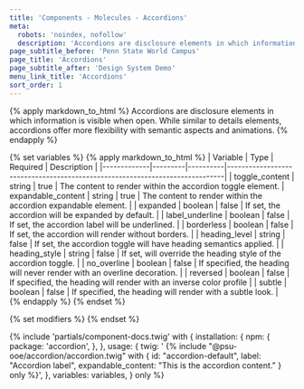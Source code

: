 ```yaml
---
title: 'Components - Molecules - Accordions'
meta:
  robots: 'noindex, nofollow'
  description: 'Accordions are disclosure elements in which information is visible when open.'
page_subtitle_before: 'Penn State World Campus'
page_title: 'Accordions'
page_subtitle_after: 'Design System Demo'
menu_link_title: 'Accordions'
sort_order: 1
---
```

{% apply markdown_to_html %}
  Accordions are disclosure elements in which information is visible when open.
  While similar to details elements, accordions offer more flexibility with
  semantic aspects and animations.
{% endapply %}

{% set variables %}
  {% apply markdown_to_html %}
  | Variable    | Type    | Required | Description                                                                 |
  |-------------|---------|----------|-----------------------------------------------------------------------------|
  | toggle_content | string | true | The content to render within the accordion toggle element.
  | expandable_content     | string  | true     | The content to render within the accordion expandable element.       |
  | expanded       | boolean | false    | If set, the accordion will be expanded by default. |
  | label_underline        | boolean  | false    | If set, the accordion label will be underlined.                                      |
  | borderless       | boolean  | false    | If set, the accordion will render without borders.                                     |
  | heading_level      | string  | false    | If set, the accordion toggle will have heading semantics applied.                            |
  | heading_style    | string  | false    | If set, will override the heading style of the accordion toggle.                                  |
  | no_overline | boolean | false    | If specified, the heading will never render with an overline decoration.    |
  | reversed    | boolean | false    | If specified, the heading will render with an inverse color profile         |
  | subtle      | boolean | false    | If specified, the heading will render with a subtle look.                   |  
  {% endapply %}
{% endset %}

{% set modifiers %}
{% endset %}

{% include 'partials/component-docs.twig' with {
  installation: {
    npm: {
      package: 'accordion',
    },
  },
  usage: {
    twig: '
{% include "@psu-ooe/accordion/accordion.twig" with {
  id: "accordion-default",
  label: "Accordion label",
  expandable_content: "This is the accordion content."
} only %}',
  },
  variables: variables,
} only %}

<br>
<br>